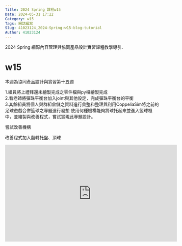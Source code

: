 ```yaml
---
Title: 2024 Spring 課程w15
Date: 2024-05-31 17:22
Category: w15
Tags: 網誌編寫
Slug: 41023124_2024-Spring-w15-blog-tutorial
Author: 41023124
---
```


2024 Spring 網際內容管理與協同產品設計實習課程教學導引.

<!-- PELICAN_END_SUMMARY -->

# w15

<p><span>本週為協同產品設計與實習第十五</span><span>週</span></p>
<p>1.組員將上禮拜還未繪製完成之零件檔與py檔繪製完成<br>2.看老師將彈珠平衡台加入joint與其他設定，完成彈珠平衡台的平衡<br>3.其餘組員將個人與群組倉儲之資料進行彙整和整理與利用CoppeliaSim將之前的足球遊戲合併籃球之專題進行發想 使用何種機構能夠將球托起來並進入籃球框中，並繪製與改善程式，嘗試實現此專題設計。</p>
<p>嘗試改善機構</p>
<p>改善程式加入翻轉托盤、頂球</p>
<p><iframe width="560" height="315" allow="accelerometer; autoplay; clipboard-write; encrypted-media; gyroscope; picture-in-picture; web-share" allowfullscreen="allowfullscreen" frameborder="0" referrerpolicy="strict-origin-when-cross-origin" src="https://www.youtube.com/embed/6SajLQpoYpo?si=RR5NWAoTPdZ9Csph" title="YouTube video player"></iframe></p>